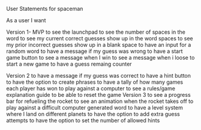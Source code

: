User Statements for spaceman 

As a user I want 
    <!-- to see the launchpad 
    to see the number of spaces in the word
    to see my current correct guesses show up in the word spaces
    to see my prior incorrect guesses show up in a blank space 
    to have an input for a random word  -->
    <!-- to have a message if my guess was wrong  -->
    <!-- to have a message if my guess was correct
    to have a hint button  -->
    <!-- to have a start game button  -->
    <!-- to play against a computer  -->
    <!-- to see a message when I win 
    to see a message when i loose -->
    <!-- to see a progress bar for refueling the rocket
    to see an animation when the rocket takes off -->
    <!-- to be able to reset the game  -->
    <!-- to start a new game  -->
    <!-- to play against a difficult computer generated word 
    to have a level system where I land on different planets  -->
    <!-- to have a guess remaing counter  -->
    <!-- to have the option to create phrases  -->
    <!-- to have a tally of how many games each player has won  -->
    <!-- to have the option to add extra guess attempts -->
    <!-- to see a rules/game explanation guide -->
    <!-- to have the option to set the number of allowed hints  -->

Version 1- MVP
    to see the launchpad 
    to see the number of spaces in the word
    to see my current correct guesses show up in the word spaces
    to see my prior incorrect guesses show up in a blank space 
    to have an input for a random word 
    to have a message if my guess was wrong 
    to have a start game button 
    to see a message when I win 
    to see a message when i loose
    to start a new game 
    to have a guess remaing counter 
    
Version 2 
    to have a message if my guess was correct
    to have a hint button 
    to have the option to create phrases 
    to have a tally of how many games each player has won 
    to play against a computer 
    to see a rules/game explanation guide
    to be able to reset the game 
Version 3
    to see a progress bar for refueling the rocket
    to see an animation when the rocket takes off
    to play against a difficult computer generated word 
    to have a level system where I land on different planets 
    to have the option to add extra guess attempts
    to have the option to set the number of allowed hints 